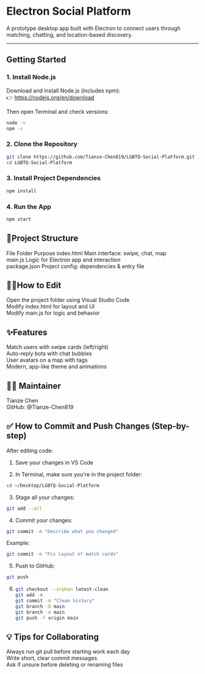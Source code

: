 # Electron Social Platform

A prototype desktop app built with Electron to connect users through matching, chatting, and location-based discovery.

---

## Getting Started


### 1. Install Node.js

Download and install Node.js (includes npm):  
👉 https://nodejs.org/en/download

Then open Terminal and check versions:

```bash
node -v
npm -v
```

### 2. Clone the Repository

```bash
git clone https://github.com/Tianze-Chen819/LGBTQ-Social-Platform.git
cd LGBTQ-Social-Platform
```

### 3. Install Project Dependencies

``` bash
npm install
```
### 4. Run the App

```bash
npm start
```



## 📁Project Structure

File Folder	    Purpose
index.html	    Main interface: swipe, chat, map  
main.js	        Logic for Electron app and interaction  
package.json	  Project config: dependencies & entry file  

## 🧑‍💻How to Edit

Open the project folder using Visual Studio Code  
Modify index.html for layout and UI  
Modify main.js for logic and behavior  

## ✨Features

Match users with swipe cards (left/right)  
Auto-reply bots with chat bubbles  
User avatars on a map with tags  
Modern, app-like theme and animations  

## 🙋‍♂️ Maintainer
Tianze Chen  
GitHub: @Tianze-Chen819  


## ✅ How to Commit and Push Changes (Step-by-step)
After editing code:  
1. Save your changes in VS Code

2. In Terminal, make sure you're in the project folder:  
```bash
cd ~/Desktop/LGBTQ-Social-Platform
```
3. Stage all your changes:
```bash
git add --all
```
4. Commit your changes:
```bash
git commit -m "Describe what you changed"
```
Example:
```bash
git commit -m "Fix layout of match cards"
```
5. Push to GitHub:
```bash
git push
```

6.  
   ``` bash
   git checkout --orphan latest-clean
   git add -A
   git commit -m "Clean history"
   git branch -D main
   git branch -m main
   git push -f origin main
   ```

## 💡 Tips for Collaborating
Always run git pull before starting work each day  
Write short, clear commit messages  
Ask if unsure before deleting or renaming files  
